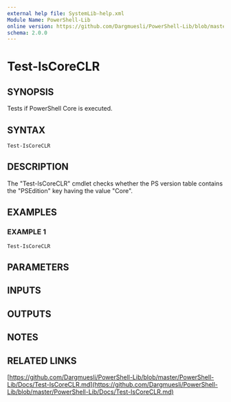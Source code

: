 ```yaml
---
external help file: SystemLib-help.xml
Module Name: PowerShell-Lib
online version: https://github.com/Dargmuesli/PowerShell-Lib/blob/master/PowerShell-Lib/Docs/Test-IsCoreCLR.md
schema: 2.0.0
---
```


# Test-IsCoreCLR

## SYNOPSIS
Tests if PowerShell Core is executed.

## SYNTAX

```
Test-IsCoreCLR
```

## DESCRIPTION
The "Test-IsCoreCLR" cmdlet checks whether the PS version table contains the "PSEdition" key having the value "Core".

## EXAMPLES

### EXAMPLE 1
```
Test-IsCoreCLR
```

## PARAMETERS

## INPUTS

## OUTPUTS

## NOTES

## RELATED LINKS

[https://github.com/Dargmuesli/PowerShell-Lib/blob/master/PowerShell-Lib/Docs/Test-IsCoreCLR.md](https://github.com/Dargmuesli/PowerShell-Lib/blob/master/PowerShell-Lib/Docs/Test-IsCoreCLR.md)

